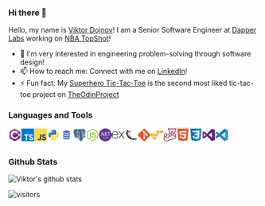 ### Hi there 👋

Hello, my name is [Viktor Dojnov](https://www.linkedin.com/in/viktordojnov/)! I am a Senior Software Engineer at [Dapper Labs](https://www.dapperlabs.com/) working on [NBA TopShot](https://nbatopshot.com/)!

- 🌱 I'm very interested in engineering problem-solving through software design!
- 📫 How to reach me: Connect with me on [LinkedIn](https://www.linkedin.com/in/viktordojnov/)! 
- ⚡ Fun fact: My [Superhero Tic-Tac-Toe](https://vdojnov.github.io/Superhero-Tic-Tac-Toe/) is the second most liked tic-tac-toe project on [TheOdinProject](https://www.theodinproject.com/paths/full-stack-javascript/courses/javascript/lessons/tic-tac-toe)


### Languages and Tools

<img align="left" alt="CSharp" width="26px" src="./Icons/csharp-original.svg" />
<img align="left" alt="TypeScript" width="26px" src="./Icons/typescript-original.svg" />
<img align="left" alt="JavaScript" width="26px" src="./Icons/javascript-original.svg" />
<img align="left" alt="Python" width="26px" src="./Icons/python-original.svg" />
<img align="left" alt="SQL" width="26px" src="https://raw.githubusercontent.com/github/explore/80688e429a7d4ef2fca1e82350fe8e3517d3494d/topics/sql/sql.png" />
<img align="left" alt="Postgres" width="26px" src="./Icons/postgresql-original.svg" />
<img align="left" alt="NodeJS" width="26px" src="./Icons/nodejs-original.svg" />
<img align="left" alt="dotnetcore" width="26px" src="./Icons/dotnetcore-original.svg" />
<img align="left" alt="expressJS" width="26px" src="./Icons/express-original.svg" />
<img align="left" alt="Flask" width="26px" src="./Icons/flask-original.svg" />
<img align="left" alt="Git" width="26px" src="./Icons/git-original.svg" />
<img align="left" alt="AWS" width="26px" src="./Icons/amazonwebservices-original.svg" />
<img align="left" alt="Jest" width="26px" src="./Icons/jest-plain.svg" />
<img align="left" alt="HTML5" width="26px" src="./Icons/html5-original.svg" />
<img align="left" alt="CSS3" width="26px" src="./Icons/css3-original.svg" />
<img align="left" alt="VisualStudio" width="26px" src="./Icons/visualstudio-plain.svg" />
<img align="left" alt="VSCode" width="26px" src="./Icons/vscode-original.svg" />

<br>
<br>

### Github Stats

![Viktor's github stats](https://github-readme-stats.vercel.app/api?username=vdojnov&theme=dark)

<!-- ### Social
<a href="https://www.linkedin.com/in/viktordojnov/">
  <img align="left" alt="linkedIn" width="26px" src="https://cdn-icons-png.flaticon.com/512/174/174857.png" />
</a>
<a href="https://www.hackerrank.com/viktordojnov">
  <img align="left" alt="hackerRank" width="26px" src="https://hrcdn.net/community-frontend/assets/favicon-ddc852f75a.png" />
</a>
<a href="https://leetcode.com/dojnov/">
  <img align="left" alt="leetcode" width="26px" src="https://assets.leetcode.com/static_assets/public/icons/favicon-160x160.png" />
</a>

<br>
<br> -->

![visitors](https://visitor-badge.glitch.me/badge?page_id=vdojnov&left_color=black&right_color=blue)
